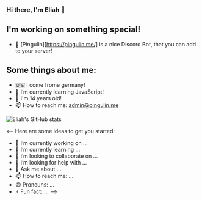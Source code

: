 ### Hi there, I'm Eliah 👋

## I'm working on something special!
- 🔭 [Pingulin][https://pingulin.me/] is a nice Discord Bot, that you can add to your server!

## Some things about me: 
- 🇩🇪 I come frome germany!
- 🌱 I’m currently learning JavaScript!
- 👀 I'm 14 years old!
- 📫 How to reach me: admin@pingulin.me


![Eliah's GitHub stats](https://github-readme-stats.vercel.app/api?username=EliahDE&show_icons=true&theme=radical)

<--
Here are some ideas to get you started:

- 🔭 I’m currently working on ...
- 🌱 I’m currently learning ...
- 👯 I’m looking to collaborate on ...
- 🤔 I’m looking for help with ...
- 💬 Ask me about ...
- 📫 How to reach me: ...
- 😄 Pronouns: ...
- ⚡ Fun fact: ...
-->
